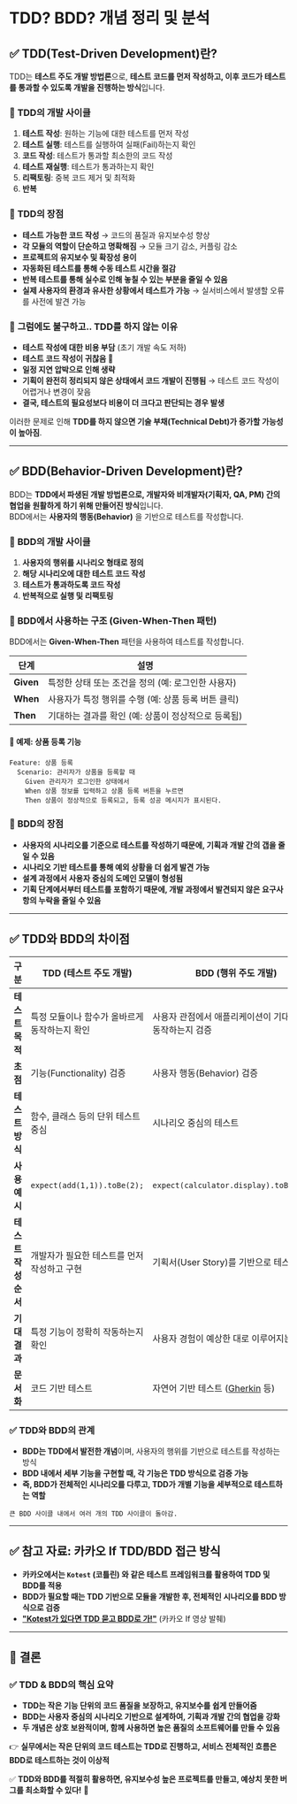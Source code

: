 # TDD? BDD? 개념 정리 및 분석

## ✅ TDD(Test-Driven Development)란?

TDD는 **테스트 주도 개발 방법론**으로, **테스트 코드를 먼저 작성하고, 이후 코드가 테스트를 통과할 수 있도록 개발을 진행하는 방식**입니다.

### 🔹 **TDD의 개발 사이클**

1. **테스트 작성**: 원하는 기능에 대한 테스트를 먼저 작성
2. **테스트 실행**: 테스트를 실행하여 실패(Fail)하는지 확인
3. **코드 작성**: 테스트가 통과할 최소한의 코드 작성
4. **테스트 재실행**: 테스트가 통과하는지 확인
5. **리팩토링**: 중복 코드 제거 및 최적화
6. **반복**

### 🔹 **TDD의 장점**

- **테스트 가능한 코드 작성** → 코드의 품질과 유지보수성 향상
- **각 모듈의 역할이 단순하고 명확해짐** → 모듈 크기 감소, 커플링 감소
- **프로젝트의 유지보수 및 확장성 용이**
- **자동화된 테스트를 통해 수동 테스트 시간을 절감**
- **반복 테스트를 통해 실수로 인해 놓칠 수 있는 부분을 줄일 수 있음**
- **실제 사용자의 환경과 유사한 상황에서 테스트가 가능** → 실서비스에서 발생할 오류를 사전에 발견 가능

### 🔹 **그럼에도 불구하고.. TDD를 하지 않는 이유**

- **테스트 작성에 대한 비용 부담** (초기 개발 속도 저하)
- **테스트 코드 작성이 귀찮음 🥹**
- **일정 지연 압박으로 인해 생략**
- **기획이 완전히 정리되지 않은 상태에서 코드 개발이 진행됨** → 테스트 코드 작성이 어렵거나 변경이 잦음
- **결국, 테스트의 필요성보다 비용이 더 크다고 판단되는 경우 발생**

이러한 문제로 인해 **TDD를 하지 않으면 기술 부채(Technical Debt)가 증가할 가능성이 높아짐**.

---

## ✅ BDD(Behavior-Driven Development)란?

BDD는 **TDD에서 파생된 개발 방법론으로, 개발자와 비개발자(기획자, QA, PM) 간의 협업을 원활하게 하기 위해 만들어진 방식**입니다.  
BDD에서는 **사용자의 행동(Behavior)** 을 기반으로 테스트를 작성합니다.

### 🔹 **BDD의 개발 사이클**

1. **사용자의 행위를 시나리오 형태로 정의**
2. **해당 시나리오에 대한 테스트 코드 작성**
3. **테스트가 통과하도록 코드 작성**
4. **반복적으로 실행 및 리팩토링**

### 🔹 **BDD에서 사용하는 구조 (Given-When-Then 패턴)**

BDD에서는 **Given-When-Then** 패턴을 사용하여 테스트를 작성합니다.

| 단계      | 설명                                                |
| --------- | --------------------------------------------------- |
| **Given** | 특정한 상태 또는 조건을 정의 (예: 로그인한 사용자)  |
| **When**  | 사용자가 특정 행위를 수행 (예: 상품 등록 버튼 클릭) |
| **Then**  | 기대하는 결과를 확인 (예: 상품이 정상적으로 등록됨) |

#### 📌 **예제: 상품 등록 기능**

```gherkin
Feature: 상품 등록
  Scenario: 관리자가 상품을 등록할 때
    Given 관리자가 로그인한 상태에서
    When 상품 정보를 입력하고 상품 등록 버튼을 누르면
    Then 상품이 정상적으로 등록되고, 등록 성공 메시지가 표시된다.
```

### 🔹 **BDD의 장점**

- **사용자의 시나리오를 기준으로 테스트를 작성하기 때문에, 기획과 개발 간의 갭을 줄일 수 있음**
- **시나리오 기반 테스트를 통해 예외 상황을 더 쉽게 발견 가능**
- **설계 과정에서 사용자 중심의 도메인 모델이 형성됨**
- **기획 단계에서부터 테스트를 포함하기 때문에, 개발 과정에서 발견되지 않은 요구사항의 누락을 줄일 수 있음**

---

## ✅ TDD와 BDD의 차이점

| 구분                 | TDD (테스트 주도 개발)                        | BDD (행위 주도 개발)                                                                |
| -------------------- | --------------------------------------------- | ----------------------------------------------------------------------------------- |
| **테스트 목적**      | 특정 모듈이나 함수가 올바르게 동작하는지 확인 | 사용자 관점에서 애플리케이션이 기대한 대로 동작하는지 검증                          |
| **초점**             | 기능(Functionality) 검증                      | 사용자 행동(Behavior) 검증                                                          |
| **테스트 방식**      | 함수, 클래스 등의 단위 테스트 중심            | 시나리오 중심의 테스트                                                              |
| **사용 예시**        | `expect(add(1,1)).toBe(2);`                   | `expect(calculator.display).toBe('2');`                                             |
| **테스트 작성 순서** | 개발자가 필요한 테스트를 먼저 작성하고 구현   | 기획서(User Story)를 기반으로 테스트 작성                                           |
| **기대 결과**        | 특정 기능이 정확히 작동하는지 확인            | 사용자 경험이 예상한 대로 이루어지는지 확인                                         |
| **문서화**           | 코드 기반 테스트                              | 자연어 기반 테스트 ([Gherkin](Gherkin-BDD.md#gherkin이란-bdd에서의-역할과-활용) 등) |

### ✅ **TDD와 BDD의 관계**

- **BDD는 TDD에서 발전한 개념**이며, 사용자의 행위를 기반으로 테스트를 작성하는 방식
- **BDD 내에서 세부 기능을 구현할 때, 각 기능은 TDD 방식으로 검증 가능**
- **즉, BDD가 전체적인 시나리오를 다루고, TDD가 개별 기능을 세부적으로 테스트하는 역할**

```text
큰 BDD 사이클 내에서 여러 개의 TDD 사이클이 돌아감.
```

---

## ✅ 참고 자료: 카카오 If TDD/BDD 접근 방식

- **카카오에서는 `Kotest` (코틀린) 와 같은 테스트 프레임워크를 활용하여 TDD 및 BDD를 적용**
- **BDD가 필요할 때는 TDD 기반으로 모듈을 개발한 후, 전체적인 시나리오를 BDD 방식으로 검증**
- **["Kotest가 있다면 TDD 묻고 BDD로 가!"](https://tv.kakao.com/channel/3693125/cliplink/414004682)** (카카오 If 영상 발췌)

---

## 🎯 결론

### ✅ TDD & BDD의 핵심 요약

- **TDD는 작은 기능 단위의 코드 품질을 보장하고, 유지보수를 쉽게 만들어줌**
- **BDD는 사용자 중심의 시나리오 기반으로 설계하여, 기획과 개발 간의 협업을 강화**
- **두 개념은 상호 보완적이며, 함께 사용하면 높은 품질의 소프트웨어를 만들 수 있음**

👉 **실무에서는 작은 단위의 코드 테스트는 TDD로 진행하고, 서비스 전체적인 흐름은 BDD로 테스트하는 것이 이상적**

✅ **TDD와 BDD를 적절히 활용하면, 유지보수성 높은 프로젝트를 만들고, 예상치 못한 버그를 최소화할 수 있다!** 🚀
